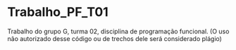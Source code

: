 # Trabalho_PF_T01
Trabalho do grupo G, turma 02, disciplina de programação funcional. (O uso não autorizado desse código ou de trechos dele será considerado plágio)

